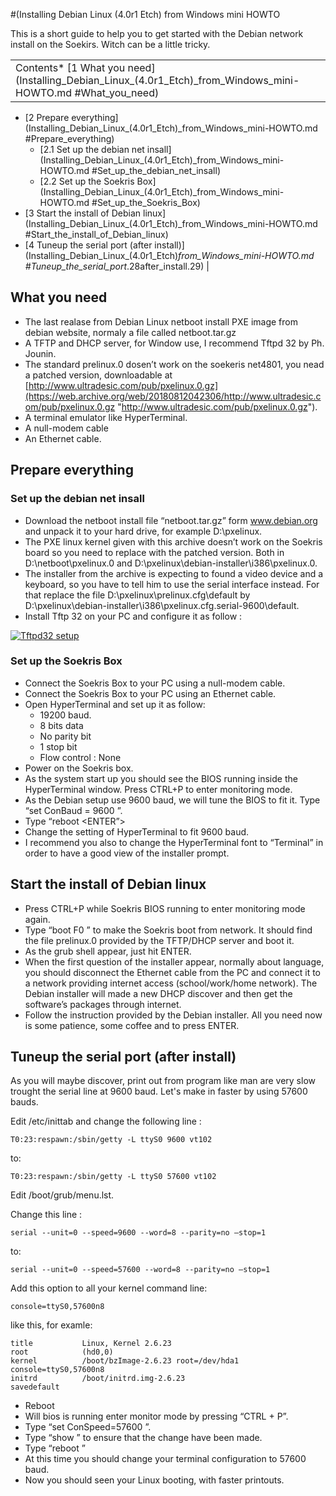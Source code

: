 #(Installing Debian Linux (4.0r1 Etch) from Windows mini HOWTO

This is a short guide to help you to get started with the Debian network install on the Soekirs. Witch can be a little tricky. 

|  |
| --- |
| Contents* [1 What you need](Installing_Debian_Linux_(4.0r1_Etch)_from_Windows_mini-HOWTO.md #What_you_need)
* [2 Prepare everything](Installing_Debian_Linux_(4.0r1_Etch)_from_Windows_mini-HOWTO.md #Prepare_everything)
	+ [2.1 Set up the debian net insall](Installing_Debian_Linux_(4.0r1_Etch)_from_Windows_mini-HOWTO.md #Set_up_the_debian_net_insall)
	+ [2.2 Set up the Soekris Box](Installing_Debian_Linux_(4.0r1_Etch)_from_Windows_mini-HOWTO.md #Set_up_the_Soekris_Box)
* [3 Start the install of Debian linux](Installing_Debian_Linux_(4.0r1_Etch)_from_Windows_mini-HOWTO.md #Start_the_install_of_Debian_linux)
* [4 Tuneup the serial port (after install)](Installing_Debian_Linux_(4.0r1_Etch)_from_Windows_mini-HOWTO.md #Tuneup_the_serial_port_.28after_install.29)
 |

## What you need

* The last realase from Debian Linux netboot install PXE image from debian website, normaly a file called netboot.tar.gz
* A TFTP and DHCP server, for Window use, I recommend Tftpd 32 by Ph. Jounin.
* The standard prelinux.0 dosen’t work on the soekeris net4801, you nead a patched version, downloadable at [http://www.ultradesic.com/pub/pxelinux.0.gz](https://web.archive.org/web/20180812042306/http://www.ultradesic.com/pub/pxelinux.0.gz "http://www.ultradesic.com/pub/pxelinux.0.gz").
* A terminal emulator like HyperTerminal.
* A null-modem cable
* An Ethernet cable.

## Prepare everything

### Set up the debian net insall

* Download the netboot install file “netboot.tar.gz” form www.debian.org and unpack it to your hard drive, for example D:\pxelinux.
* The PXE linux kernel given with this archive doesn’t work on the Soekris board so you need to replace with the patched version. Both in D:\netboot\pxelinux.0 and D:\pxelinux\debian-installer\i386\pxelinux.0.
* The installer from the archive is expecting to found a video device and a keyboard, so you have to tell him to use the serial interface instead. For that replace the file D:\pxelinux\prelinux.cfg\default by D:\pxelinux\debian-installer\i386\pxelinux.cfg.serial-9600\default.
* Install Tftp 32 on your PC and configure it as follow :


[![Tftpd32 setup](https://web.archive.org/web/20180812042306im_/http://wiki.soekris.info/images/Tftpd32.jpg)](https://web.archive.org/web/20180812042306/http://wiki.soekris.info/Image:Tftpd32.jpg "Tftpd32 setup")

### Set up the Soekris Box

* Connect the Soekris Box to your PC using a null-modem cable.
* Connect the Soekris Box to your PC using an Ethernet cable.
* Open HyperTerminal and set up it as follow:
	+ 19200 baud.
	+ 8 bits data
	+ No parity bit
	+ 1 stop bit
	+ Flow control : None
* Power on the Soekris box.
* As the system start up you should see the BIOS running inside the HyperTerminal window. Press CTRL+P to enter monitoring mode.
* As the Debian setup use 9600 baud, we will tune the BIOS to fit it. Type “set ConBaud = 9600 <ENTER>”.
* Type “reboot <ENTER”>
* Change the setting of HyperTerminal to fit 9600 baud.
* I recommend you also to change the HyperTerminal font to “Terminal” in order to have a good view of the installer prompt.

## Start the install of Debian linux

* Press CTRL+P while Soekris BIOS running to enter monitoring mode again.
* Type “boot F0 <ENTER>” to make the Soekris boot from network. It should find the file prelinux.0 provided by the TFTP/DHCP server and boot it.
* As the grub shell appear, just hit ENTER.
* When the first question of the installer appear, normally about language, you should disconnect the Ethernet cable from the PC and connect it to a network providing internet access (school/work/home network). The Debian installer will made a new DHCP discover and then get the software’s packages through internet.
* Follow the instruction provided by the Debian installer. All you need now is some patience, some coffee and to press ENTER.

## Tuneup the serial port (after install)

As you will maybe discover, print out from program like man are very slow trought the serial line at 9600 baud. Let's make in faster by using 57600 bauds.

Edit /etc/inittab and change the following line :

```
T0:23:respawn:/sbin/getty -L ttyS0 9600 vt102
```

to:


```
T0:23:respawn:/sbin/getty -L ttyS0 57600 vt102
```

Edit /boot/grub/menu.lst. 

Change this line :

```
serial --unit=0 --speed=9600 --word=8 --parity=no –stop=1
```

to:

```
serial --unit=0 --speed=57600 --word=8 --parity=no –stop=1
```

Add this option to all your kernel command line:

```
console=ttyS0,57600n8
```

like this, for examle:

```
title           Linux, Kernel 2.6.23
root            (hd0,0)
kernel          /boot/bzImage-2.6.23 root=/dev/hda1 console=ttyS0,57600n8
initrd          /boot/initrd.img-2.6.23
savedefault
```

* Reboot
* Will bios is running enter monitor mode by pressing “CTRL + P”.
* Type “set ConSpeed=57600 <ENTER>”.
* Type “show <ENTER>” to ensure that the change have been made.
* Type “reboot <ENTER>”
* At this time you should change your terminal configuration to 57600 baud.
* Now you should seen your Linux booting, with faster printouts.
